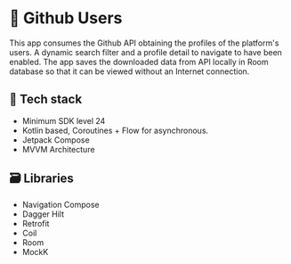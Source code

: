 # 🚀 Github Users
This app consumes the Github API obtaining the profiles of the platform's users. A dynamic search filter and a profile detail to navigate to have been enabled. The app saves the downloaded data from API locally in Room database so that it can be viewed without an Internet connection.

## 🧰 Tech stack
- Minimum SDK level 24
- Kotlin based, Coroutines + Flow for asynchronous.
- Jetpack Compose
- MVVM Architecture

## 🗃️ Libraries
- Navigation Compose
- Dagger Hilt
- Retrofit
- Coil
- Room
- MockK
